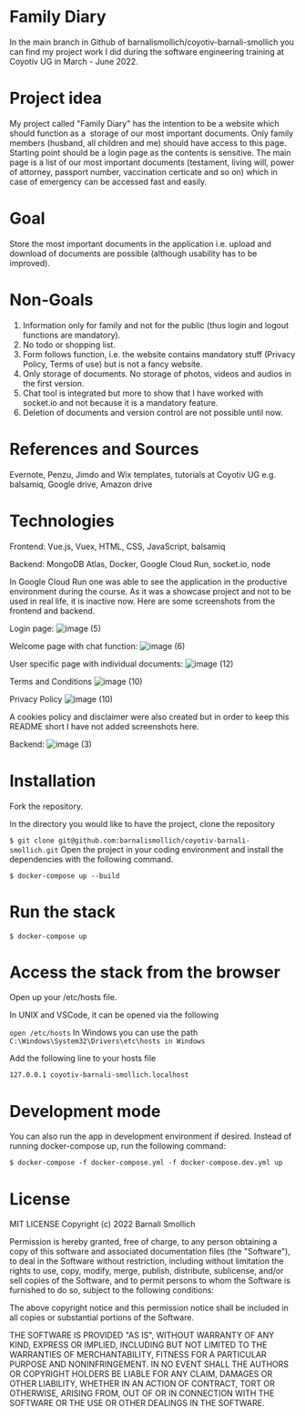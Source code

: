 # **Family Diary**

In the main branch in Github of barnalismollich/coyotiv-barnali-smollich you can find my project work I did during the software engineering training at Coyotiv UG in March - June 2022.

# **Project idea**

My project called "Family Diary" has the intention to be a website which should function as a  storage of our most important documents. Only family members (husband, all children and me) should have access to this page. Starting point should be a login page as the contents is sensitive. The main page is a list of our most important documents (testament, living will, power of attorney, passport number, vaccination certicate and so on) which in case of emergency can be accessed fast and easily.

# **Goal**

Store the most important documents in the application i.e. upload and download of documents are possible (although usability has to be improved).

# **Non-Goals**

1. Information only for family and not for the public (thus login and logout functions are mandatory).
2. No todo or shopping list.
3. Form follows function, i.e. the website contains mandatory stuff (Privacy Policy, Terms of use) but is not a fancy website.
4. Only storage of documents. No storage of photos, videos and audios in the first version.
5. Chat tool is integrated but more to show that I have worked with socket.io and not because it is a mandatory feature.
6. Deletion of documents and version control are not possible until now.

# **References and Sources**

Evernote, Penzu, Jimdo and Wix templates, tutorials at Coyotiv UG e.g. balsamiq, Google drive, Amazon drive

# **Technologies**

Frontend: Vue.js, Vuex, HTML, CSS, JavaScript, balsamiq

Backend: MongoDB Atlas, Docker, Google Cloud Run, socket.io, node

In Google Cloud Run one was able to see the application in the productive environment during the course. As it was a showcase project and not to be used in real life, it is inactive now. Here are some screenshots from the frontend and backend.

Login page:
![image (5)](https://user-images.githubusercontent.com/102354821/182450443-0ec157f8-816f-46dd-93b8-bb5208f8b16a.png)

Welcome page with chat function:
![image (6)](https://user-images.githubusercontent.com/102354821/182450713-836ac33a-8465-4d1f-a8ee-5526083be1aa.png)

User specific page with individual documents:
![image (12)](https://user-images.githubusercontent.com/102354821/182450337-aada04cc-ead8-4119-8eac-f6bc4a948bdf.png)

Terms and Conditions
![image (10)](https://user-images.githubusercontent.com/102354821/182450813-18751f61-aad1-4894-afb7-aa2954ef8abb.png)

Privacy Policy
![image (10)](https://user-images.githubusercontent.com/102354821/182450848-6a30b642-b43d-49de-aae6-dc9f5d7248e1.png)

A cookies policy and disclaimer were also created but in order to keep this README short I have not added screenshots here.

Backend:
![image (3)](https://user-images.githubusercontent.com/102354821/182451146-c2102bdd-a278-471b-82dd-4d2db53fc1f9.png)

# **Installation**

Fork the repository.

In the directory you would like to have the project, clone the repository

`$ git clone git@github.com:barnalismollich/coyotiv-barnali-smollich.git`
Open the project in your coding environment and install the dependencies with the following command.

`$ docker-compose up --build`

# **Run the stack**

`$ docker-compose up`

# **Access the stack from the browser**

Open up your /etc/hosts file.

In UNIX and VSCode, it can be opened via the following

`open /etc/hosts`
In Windows you can use the path `C:\Windows\System32\Drivers\etc\hosts in Windows`

Add the following line to your hosts file

`127.0.0.1 coyotiv-barnali-smollich.localhost`

# **Development mode**

You can also run the app in development environment if desired. Instead of running docker-compose up, run the following command:

`$ docker-compose -f docker-compose.yml -f docker-compose.dev.yml up`

# **License**

MIT LICENSE
Copyright (c) 2022 Barnali Smollich

Permission is hereby granted, free of charge, to any person obtaining a copy of this software and associated documentation files (the "Software"), to deal in the Software without restriction, including without limitation the rights to use, copy, modify, merge, publish, distribute, sublicense, and/or sell copies of the Software, and to permit persons to whom the Software is furnished to do so, subject to the following conditions:

The above copyright notice and this permission notice shall be
included in all copies or substantial portions of the Software.

THE SOFTWARE IS PROVIDED "AS IS", WITHOUT WARRANTY OF ANY KIND,
EXPRESS OR IMPLIED, INCLUDING BUT NOT LIMITED TO THE WARRANTIES OF MERCHANTABILITY, FITNESS FOR A PARTICULAR PURPOSE AND NONINFRINGEMENT. IN NO EVENT SHALL THE AUTHORS OR COPYRIGHT HOLDERS BE LIABLE FOR ANY CLAIM, DAMAGES OR OTHER LIABILITY, WHETHER IN AN ACTION OF CONTRACT, TORT OR OTHERWISE, ARISING FROM, OUT OF OR IN CONNECTION WITH THE SOFTWARE OR THE USE OR OTHER DEALINGS IN THE SOFTWARE.
